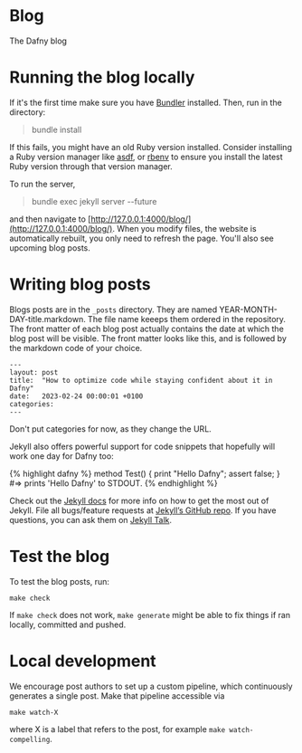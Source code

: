 # Blog
The Dafny blog

# Running the blog locally

If it's the first time make sure you have [Bundler](https://jekyllrb.com/tutorials/using-jekyll-with-bundler/) installed.
Then, run in the directory:

> bundle install

If this fails, you might have an old Ruby version installed. Consider installing a Ruby version manager like [asdf](https://asdf-vm.com/), or [rbenv](https://github.com/rbenv/rbenv) to ensure you install the latest Ruby version through that version manager.

To run the server,

> bundle exec jekyll server --future

and then navigate to [http://127.0.0.1:4000/blog/](http://127.0.0.1:4000/blog/).
When you modify files, the website is automatically rebuilt, you only need to refresh the page. You'll also see upcoming blog posts.

# Writing blog posts

Blogs posts are in the `_posts` directory. They are named YEAR-MONTH-DAY-title.markdown.
The file name keeeps them ordered in the repository.
The front matter of each blog post actually contains the date at which the blog post will be visible.
The front matter looks like this, and is followed by the markdown code of your choice.
```
---
layout: post
title:  "How to optimize code while staying confident about it in Dafny"
date:   2023-02-24 00:00:01 +0100
categories: 
---
```
Don't put categories for now, as they change the URL.

Jekyll also offers powerful support for code snippets that hopefully will work one day for Dafny too:

{% highlight dafny %}
method Test() {
  print "Hello Dafny";
  assert false;
}
#=> prints 'Hello Dafny' to STDOUT.
{% endhighlight %}

Check out the [Jekyll docs][jekyll-docs] for more info on how to get the most out of Jekyll. File all bugs/feature requests at [Jekyll’s GitHub repo][jekyll-gh]. If you have questions, you can ask them on [Jekyll Talk][jekyll-talk].

[jekyll-docs]: https://jekyllrb.com/docs/home
[jekyll-gh]:   https://github.com/jekyll/jekyll
[jekyll-talk]: https://talk.jekyllrb.com/

# Test the blog

To test the blog posts, run:

`make check`

If `make check` does not work, `make generate` might be able to fix things if ran locally, committed and pushed.

# Local development

We encourage post authors to set up a custom pipeline, which continuously generates a single post. Make that pipeline accessible via

`make watch-X`

where X is a label that refers to the post, for example `make watch-compelling`.

